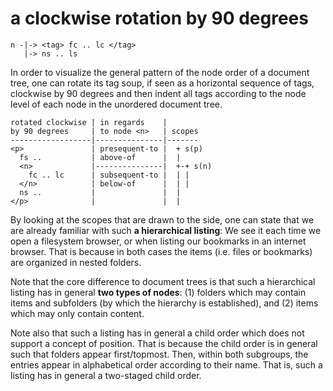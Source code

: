 
<!-- ======================================================================= -->
# a clockwise rotation by 90 degrees

```
n -|-> <tag> fc .. lc </tag>
   |-> ns .. ls
```

In order to visualize the general pattern of the node order of a document
tree, one can rotate its tag soup, if seen as a horizontal sequence of tags,
clockwise by 90 degrees and then indent all tags according to the node level
of each node in the unordered document tree.

```
rotated clockwise | in regards    |
by 90 degrees     | to node <n>   | scopes
------------------|---------------|-------
<p>               | presequent-to |  + s(p)
  fs ..           | above-of      |  |
  <n>             |---------------|  +-+ s(n)
    fc .. lc      | subsequent-to |  | |
  </n>            | below-of      |  | |
  ns ..           |               |  |
</p>              |               |  |
```

By looking at the scopes that are drawn to the side, one can state that we
are already familiar with such **a hierarchical listing**: We see it each
time we open a filesystem browser, or when listing our bookmarks in an
internet browser. That is because in both cases the items (i.e. files or
bookmarks) are organized in nested folders.

Note that the core difference to document trees is that such a hierarchical
listing has in general **two types of nodes**: (1) folders which may contain
items and subfolders (by which the hierarchy is established), and (2) items
which may only contain content.

Note also that such a listing has in general a child order which does not
support a concept of position. That is because the child order is in general
such that folders appear first/topmost. Then, within both subgroups, the
entries appear in alphabetical order according to their name. That is, such
a listing has in general a two-staged child order.
